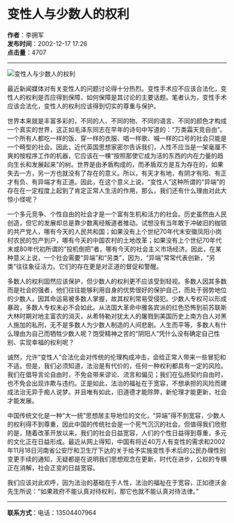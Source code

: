 # 变性人与少数人的权利

**作者**：李拥军  
**发布时间**：2002-12-17 17:26  
**点击量**：4707  

---

![变性人与少数人的权利](?mod=info&act=getimg&id=57)

最近新闻媒体对有关变性人的问题讨论得十分热烈。变性手术应不应该合法化，变性人的权利是否应得到保障，如何保障是其讨论的主要话题。笔者认为，变性手术应该合法化，变性人的权利应该得到切实的尊重与保护。  

世界本来就是丰富多彩的，不同的人、不同的物、不同的语言、不同的颜色才构成一个真实的世界，这正如毛泽东同志在早年的诗句中写道的：“万类霜天竞自由”。一个所有人都吃一样的饭、穿一样的衣服、唱一样歌、喊一样的口号的社会只能是一个畸型的社会。因此，近代英国思想家密尔告诉我们，人性不应当是一架毫厘不爽的按程序工作的机器，它应该在一棵“按照那使它成为活的东西的内在力量的趋向生长和发展起来”的树。世界是由矛盾构成的，而矛盾双方是互为存在的，如果失去一方，另一方也就没有了存在的意义。所以，有天才有地，有阴才有阳、有正才有负、有异端才有正道。因此，在这个意义上说，“变性人”这种所谓的“异端”的存在在一定程度上起到了肯定正常人生活的作用，那么，我们还有什么理由对此大惊小怪呢？  

一个多元竞争、个性自由的社会才是一个富有生机和活力的社会。历史虽然由人民创造，但它的发展却总是靠少数离经叛道者推动。试想没有当年敢于冲破旧的枷锁的共产党人，哪有今天的人民共和国；如果没有上个世纪70年代末安徽凤阳小岗村农民的包产到户，哪有今天的中国农村的土地改革；如果没有上个世纪70年代末或80年代初所谓的“投机倒把”者，哪有今天的社会主义市场经济。因此，在某种意义上说，一个社会需要“异端”和“另类”，因为，“异端”常常代表创新，“另类”往往象征活力。它们的存在更是对正道的督促和警醒。  

多数人的权利固然应该保护，但少数人的权利更不应该受到轻视。多数人因其多数而是社会的强者，他们往往能够利用自身的优势很好的保护自己，而处于弱势地位的少数人，因其命运易被多数人掌握，故其权利常易受侵犯。少数人专权可以形成暴政，多数人专权未必不会如此。从法国大革命中雅各宾派的红色恐怖到前苏联斯大林时期对地主富农的消灭，从希特勒对犹太人的屠戮到美国历史上南方白人对黑人施加的私刑，无不是多数人为少数人制造的人间悲剧。人生而平等，多数人有什么理由为自己而牺牲少数人呢？饱受精神之苦的“阴阳人”凭什么没有确定自己性别、实现幸福的权利呢？  

诚然，允许“变性人”合法化会对传统的伦理构成冲击，会给正常人带来一些冒犯和不适。但是，我们必须知道，法治是有代价的，任何一种权利都具有一定的风险。我们在倡导言论自由时，不免会带来谬论、流言和偏见；我们在弘扬契约自由时，也不免会出现诈欺与违约。正是如此，法治的福祉在于宽容，不想承担的风险而建成法治无异于痴人说梦。并且唯有如此，旧道德才能除弊，新伦理才能更新，社会才能发展。  

中国传统文化是一种“大一统”思想居主导地位的文化，“异端”得不到宽容，少数人的权利得不到尊重，因此中国的传统社会是一个死气沉沉的社会。但值得我们欣慰的是，随着改革开放以来，我们的社会日益宽容，人们的个性日益得到尊重，多元的文化正在日益形成。最近从网上得知，中国有将近40万人有变性的需求和2002年11月18日河南省公安厅和卫生厅下达的关于给予实施变性手术后的公民办理性别变更手续的通知，无疑都是在说明我们思想观念在更新，时代在进步，公权的专横正在消解，社会正变的日益宽容。  

我们应该对此欢呼，因为法治的基础在于人性，法治的福祉在于宽容，正如德沃金先生所说：“如果政府不能认真对待权利，那它也就不能认真对待法律。”

---

**联系方式**：电话：13504407964